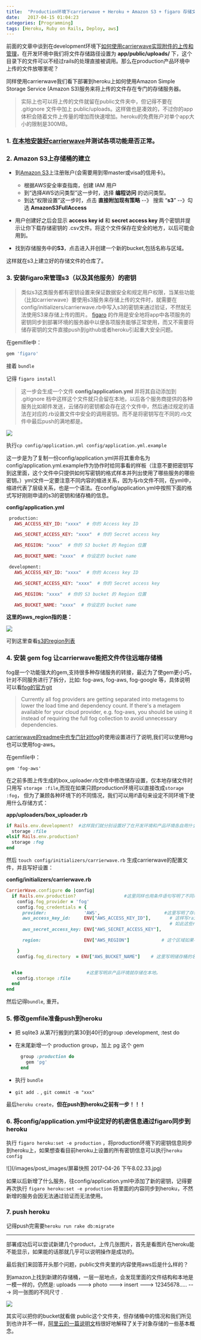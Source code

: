 ```yaml
---
title:  "Production环境下carrierwave + Heroku + Amazon S3 + figaro 存储文件"
date:   2017-04-15 01:04:23
categories: [Programming]
tags: [Heroku, Ruby on Rails, Deploy, aws]
---
```


前面的文章中谈到在development环境下[如何使用carrierwave实现附件的上传和管理](https://gitXullnndish.github.io/2017/How-to-upload-multi-files-in-rails/)，在开发环境中我们将文件存储路径设置为 **app/public/uploads/** 下，这个目录下的文件可以不经过rails的处理直接被调用。那么在production产品环境中上传的文件放哪里呢？

同样使用carrierwave我们看下部署到heroku上如何使用Amazon Simple Storage Service (Amazon S3)服务来将上传的文件存在专门的存储服务器。
> 实际上也可以将上传的文件就留在public文件夹中，但记得不要在 .gitignore 文件中加上 public/uploads。这样做也是凑效的，不过你的app体积会随着文件上传量的增加而快速增加。heroku的免费账户对单个app大小的限制是300MB。



### 1. [在本地安装好carrierwave](https://gitXullnndish.github.io/2017/How-to-upload-multi-files-in-rails/)并测试各项功能是否正常。

### 2. Amazon S3上存储桶的建立

 - 到[Amazon S3](https://aws.amazon.com/cn/s3/)上注册账户(会需要用到带master或visa的信用卡)。
    -  根据AWS安全审查指南，创建 IAM 用户
    -  到“选择AWS访问类型”这一步时，选择 **编程访问** 的访问类型。
    -  到达“权限设置”这一步时，点击 **直接附加现有策略** --》 搜索 “**s3**”  --》勾选 **AmazonS3FullAccess**

 - 用户创建好之后会显示 **access key id** 和 **secret access key** 两个密钥并提示让你下载存储密钥的 .csv文件。将这个文件保存在安全的地方，以后可能会用到。

 - 找到存储服务中的**S3**，点击进入并创建一个新的bucket,包括名称与区域。

这样就在s3上建立好的存储文件的仓库了。

### 3. 安装figaro来管理s3（以及其他服务）的密钥
>类似s3这类服务都有密钥设置来保证数据安全和规定用户权限，当某些功能（比如carrierwave）要使用s3服务来存储上传的文件时，就需要在config/initializers/carrierwave.rb中写入s3的密钥来通过验证，不然就无法使用S3来存储上传的图片。
[figaro](https://github.com/laserlemon/figaro) 的作用是安全地将app中各项服务的密钥同步到部署环境的服务器中以便各项服务能够正常使用，而又不需要将储存密钥的文件直接push到github或者heroku引起重大安全问题。

在gemifile中：

```ruby
gem 'figaro'
```

接着 `bundle`

记得 `figaro install`
> 这一步会生成一个文件 **config/application.yml** 并将其自动添加到 .gitignore 档中这样这个文件就只会留在本地，以后各个服务商提供的各种服务比如邮件发送，云储存的密钥都会存在这个文件中，然后通过规定的语法在对应的.rb设置文件中安全的调用密钥。而不是将密钥写在不同的.rb文件中最后push的满地都是。

![](/images/post_images/Snip20170426_13.png)

执行`cp config/application.yml config/application.yml.example`

这一步是为了复制一份config/application.yml并将其重命名为config/application.yml.example作为协作时给同事看的样板（注意不要把密钥写到这里面，这个文件中只提供如何写密钥的格式样本并列出使用了哪些服务的哪些密钥。）yml文件一定要注意不同内容的缩进关系，因为与rb文件不同，在yml中，缩进代表了层级关系，也是一个语法。在config/application.yml中按照下面的格式写好刚刚申请的s3的密钥和储存桶的信息。

**config/application.yml**

```ruby
 production:
   AWS_ACCESS_KEY_ID: "xxxx"  # 你的 Access key ID

   AWS_SECRET_ACCESS_KEY: "xxxx"  # 你的 Secret access key

   AWS_REGION: "xxxx"  # 你的 S3 bucket 的 Region 位置

   AWS_BUCKET_NAME: "xxxx"  # 你设定的 bucket name

 development:
   AWS_ACCESS_KEY_ID: "xxxx"  # 你的 Access key ID

   AWS_SECRET_ACCESS_KEY: "xxxx"  # 你的 Secret access key

   AWS_REGION: "xxxx"  # 你的 S3 bucket 的 Region 位置

   AWS_BUCKET_NAME: "xxxx"  # 你设定的 bucket name
```

**这里的aws_region指的是：**

![](/images/post_images/Snip20170426_15.png)

可到这里查看[s3的region列表](http://docs.aws.amazon.com/zh_cn/general/latest/gr/rande.html#s3_region)

### 4. 安装 gem fog 让carrierwave能把文件传往远端存储桶

fog是一个功能强大的gem,支持很多种存储服务的转接，最近为了使gem更小巧，针对不同服务进行了拆分，比如: fog-aws, fog-aws, fog-google 等，具体说明可以看[fog的官方git](https://github.com/fog/fog)
> Currently all fog providers are getting separated into metagems to lower the load time and dependency count.
If there's a metagem available for your cloud provider, e.g. fog-aws, you should be using it instead of requiring the full fog collection to avoid unnecessary dependencies.

[carrierwave的readme中也专门针对fog](https://github.com/carrierwaveuploader/carrierwave)的使用设置进行了说明,我们可以使用fog也可以使用fog-aws。

在gemfile中：

`gem 'fog-aws'`

在之前多图上传生成的box_uploader.rb文件中修改储存设置，仅本地存储文件时只用写 `storage :file`,而现在如果只顾production环境可以直接改成`storage :fog`， 但为了兼顾各种环境下的不同情况，我们可以用if语句来设定不同环境下使用什么存储方式：

**app/uploaders/box_uploader.rb**

```ruby
if Rails.env.development?  #这样我们就分别设置好了在开发环境和产品环境各自用什么存储方式。
  storage :file
elsif Rails.env.production?
  storage :fog
end
```

然后 `touch config/initializers/carrierwave.rb` 生成carrierwave的配置文件，并且写好设置：

**config/initializers/carrierwave.rb**

```ruby
CarrierWave.configure do |config|
  if Rails.env.production?                  #这里同样也用条件语句写明了不同环境用什么设置。
    config.fog_provider = 'fog'                  
    config.fog_credentials = {
      provider:              'AWS',                        #这里写明了存储服务的提供商，下面就是各种aws的key
      aws_access_key_id:     ENV["AWS_ACCESS_KEY_ID"],       # 这样写rails就会自动去figaro之前生成的application.yml中去抓对应名称的key和信息
                                                             # 如此这些rb文件被push上去就不会泄露信息
      aws_secret_access_key: ENV["AWS_SECRET_ACCESS_KEY"],   

      region:                ENV["AWS_REGION"]            # 这个区域如果不清楚就去Amazon上查下建立的储存桶的信息

    }
    config.fog_directory  = ENV["AWS_BUCKET_NAME"]    # 这里写明储存桶的名称


  else                        #这里写明非产品环境就存储在本地。
    config.storage :file
  end
end
```

然后记得`bundle`, 重开。


### 5. 修改gemfile准备push到heroku
  - 把 sqlite3 从第7行搬到约第30到40行的group :development, :test do
  - 在末尾新增一个 production group，加上 pg 这个 gem

    ```ruby
      group :production do
        gem 'pg'
      end
    ```

  - 执行 `bundle`
  - `git add .` , `git commit -m "xxx"`

  最后`heroku create`，**但在push到heroku之前有一步！！！**

### 6. 将config/application.yml中设定好的机密信息通过figaro同步到heroku

执行 `figaro heroku:set -e production` ，将production环境下的密钥信息同步到heroku上，如果想查看目前heroku上设置的所有密钥信息可以执行`heroku config`

![](/images/post_images/屏幕快照 2017-04-26 下午8.02.33.jpg)


如果以后新增了什么服务，往config/application.yml中添加了新的密钥，记得要再次执行 `figaro heroku:set -e production` 将里面的内容同步到heroku，不然新增的服务会因无法通过验证而无法使用。

### 7. push heroku
记得push完需要`heroku run rake db:migrate`

---

部署成功后可以尝试新建几个product，上传几张图片，首先是看图片在heroku能不能显示，如果能的话那就几乎可以说明操作是成功的。

最后我们来回答开头那个问题，public文件夹里的内容使用aws后是什么样的？

到amazon上找到新建的存储桶，一层一层地点，会发现里面的文件结构和本地是一模一样的，仍然是: uploads ---> photo ---> insert ---> 12345678..... ---> 同一张图的不同尺寸 .

![](/images/post_images/Snip20170426_16.png)

其实可以把你的bucket就看做 public这个文件夹，但存储桶中的情况和我们所见到也许并不一样，[阿里云的一篇说明文](https://help.aliyun.com/document_detail/31827.html?spm=5176.doc31834.6.565.nYvOTf)档很好地解释了关于对象存储的一些基本概念。
